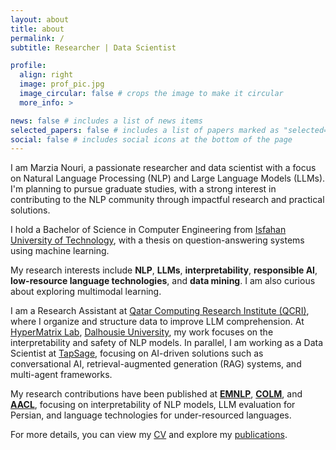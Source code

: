 ```yaml
---
layout: about
title: about
permalink: /
subtitle: Researcher | Data Scientist 

profile:
  align: right
  image: prof_pic.jpg
  image_circular: false # crops the image to make it circular
  more_info: >

news: false # includes a list of news items
selected_papers: false # includes a list of papers marked as "selected={true}"
social: false # includes social icons at the bottom of the page
---
```

I am Marzia Nouri, a passionate researcher and data scientist with a focus on Natural Language Processing (NLP) and Large Language Models (LLMs). I'm planning to pursue graduate studies, with a strong interest in contributing to the NLP community through impactful research and practical solutions.

I hold a Bachelor of Science in Computer Engineering from [Isfahan University of Technology](https://english.iut.ac.ir/), with a thesis on question-answering systems using machine learning.

My research interests include **NLP**, **LLMs**, **interpretability**, **responsible AI**, **low-resource language technologies**, and **data mining**. I am also curious about exploring multimodal learning.

I am a Research Assistant at [Qatar Computing Research Institute (QCRI)](https://www.hbku.edu.qa/en/qcri), where I organize and structure data to improve LLM comprehension. At [HyperMatrix Lab](https://hypermatrix.cs.dal.ca/), [Dalhousie University](https://www.dal.ca/), my work focuses on the interpretability and safety of NLP models. In parallel, I am working as a Data Scientist at [TapSage](https://www.tapsage.com/), focusing on AI-driven solutions such as conversational AI, retrieval-augmented generation (RAG) systems, and multi-agent frameworks. 

My research contributions have been published at **[EMNLP](https://2024.emnlp.org/)**, **[COLM](https://colmweb.org/)**, and **[AACL](https://aclanthology.org/events/aacl-2023)**, focusing on interpretability of NLP models, LLM evaluation for Persian, and language technologies for under-resourced languages.

For more details, you can view my [CV](https://marzinouri.github.io/assets/pdf/MarziaNouri-CV.pdf) and explore my [publications](https://marzinouri.github.io/publications/).
